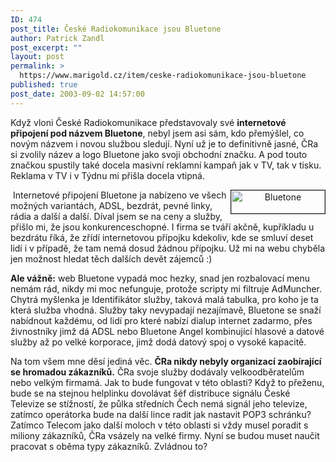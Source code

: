 ```yaml
---
ID: 474
post_title: České Radiokomunikace jsou Bluetone
author: Patrick Zandl
post_excerpt: ""
layout: post
permalink: >
  https://www.marigold.cz/item/ceske-radiokomunikace-jsou-bluetone
published: true
post_date: 2003-09-02 14:57:00
---
```

<P>Když vloni České Radiokomunikace představovaly své <STRONG>internetové připojení pod názvem Bluetone</STRONG>, nebyl jsem asi sám, kdo přemýšlel, co novým názvem i novou službou sledují. Nyní už je to definitivně jasné, ČRa si zvolily název a logo Bluetone jako svoji obchodní značku. A pod touto značkou spustily také docela masivní reklamní kampaň jak v TV, tak v tisku. Reklama v TV i v Týdnu mi přišla docela vtipná. </P>
<P align=center><IMG height=37 alt=Bluetone src="/grafika/bluetone.jpg" width=150 align=right border=1></P>
<P>&#160;Internetové připojení Bluetone ja nabízeno ve všech možných variantách, ADSL, bezdrát, pevné linky, rádia a další a další. Díval jsem se na ceny a služby, přišlo mi, že jsou konkurenceschopné. I firma se tváří akčně, kupříkladu u bezdrátu říká, že zřídí internetovou přípojku kdekoliv, kde se smluví deset lidí i v případě, že tam nemá dosud žádnou přípojku. Už mi na webu chyběla jen možnost hledat těch dalších devět zájemců :)</P>
<P><STRONG>Ale vážně:</STRONG> web Bluetone vypadá moc hezky, snad jen rozbalovací menu nemám rád, nikdy mi moc nefunguje, protože scripty mi filtruje AdMuncher. Chytrá myšlenka je Identifikátor služby, taková malá tabulka, pro koho je ta která služba vhodná. Služby taky nevypadají nezajímavě, Bluetone se snaží nabídnout každému, od lidí pro které nabízí dialup internet zadarmo, přes živnostníky jimž dá ADSL nebo Bluetone Angel kombinující hlasové a datové služby až po velké korporace, jimž dodá datový spoj o vysoké kapacitě. </P>
<P>Na tom všem mne děsí jediná věc. <STRONG>ČRa nikdy nebyly organizací zaobírající se hromadou zákazníků.</STRONG> ČRa svoje služby dodávaly velkoodběratelům nebo velkým firmamá. Jak to bude fungovat v této oblasti? Když to přeženu, bude se na stejnou helplinku dovolávat šéf distribuce signálu České Televize se stížností, že půlka středních Čech nemá signál jeho televize, zatímco operátorka bude na další lince radit jak nastavit POP3 schránku? Zatímco Telecom jako další moloch v této oblasti si vždy musel poradit s miliony zákazníků, ČRa vsázely na velké firmy. Nyní se budou muset naučit pracovat s oběma typy zákazníků. Zvládnou to?<BR></P>